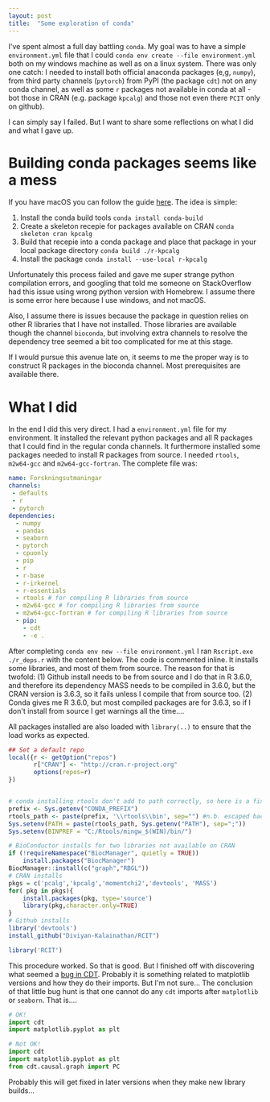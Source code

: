 ```yaml
---
layout: post
title:  "Some exploration of conda"
---
```



I've spent almost a full day battling `conda`. My goal was to have a simple `environment.yml` file that I could `conda env create --file environment.yml` both on my windows machine as well as on a linux system. There was only one catch: I needed to install both official anaconda packages (e,g, `numpy`), from third party channels (`pytorch`) from PyPI (the package `cdt`) not on any conda channel, as well as some `r` packages not available in conda at all - bot those in CRAN (e.g. package `kpcalg`) and those not even there `PCIT` only on github).

I can simply say I failed. But I want to share some reflections on what I did and what I gave up.

# Building conda packages seems like a mess
If you have macOS you can follow the guide [here](https://docs.conda.io/projects/conda-build/en/latest/user-guide/tutorials/build-r-pkgs.html). The idea is simple:

1. Install the conda build tools `conda install conda-build`
1. Create a skeleton recepie for packages available on CRAN `conda skeleton cran kpcalg`
1. Build that recepie into a conda package and place that package in your local package directory `conda build ./r-kpcalg`
1. Install the package `conda install --use-local r-kpcalg`

Unfortunately this process failed and gave me super strange python compilation errors, and googling that told me someone on StackOverflow had this issue using wrong python version with Homebrew. I assume there is some error here because I use windows, and not macOS.

Also, I assume there is issues because the package in question relies on other R libraries that I have not installed. Those libraries are available though the channel `bioconda`, but involving extra channels to resolve the dependency tree seemed a bit too complicated for me at this stage.

If I would pursue this avenue late on, it seems to me the proper way is to construct R packages in the bioconda channel. Most prerequisites are available there.

# What I did
In the end I did this very direct. I had a `environment.yml` file for my environment. It installed the relevant python packages and all R packages that I could find in the regular conda channels. It furthermore installed some packages needed to install R packages from source. I needed `rtools`, `m2w64-gcc` and `m2w64-gcc-fortran`. The complete file was:

~~~yaml
name: Forskningsutmaningar
channels:
 - defaults
 - r
 - pytorch
dependencies:
  - numpy
  - pandas
  - seaborn
  - pytorch
  - cpuonly
  - pip
  - r
  - r-base
  - r-irkernel
  - r-essentials
  - rtools # for compiling R libraries from source
  - m2w64-gcc # for compiling R libraries from source
  - m2w64-gcc-fortran # for compiling R libraries from source
  - pip:
    - cdt
    - -e .
~~~

After completing `conda env new --file environment.yml` I ran `Rscript.exe ./r_deps.r` with the content below.
The code is commented inline. It installs some libraries, and most of them from source.
The reason for that is twofold: 
(1) Github install needs to be from source and I do that in R 3.6.0, and therefore its dependency MASS needs to be compiled in 3.6.0, but the CRAN version is 3.6.3, so it fails unless I compile that from source too.
(2) Conda gives me R 3.6.0, but most compiled packages are for 3.6.3, so if I don't install from source I get warnings all the time.... 

All packages installed are also loaded with `library(..)` to ensure that the load works as expected.

~~~r
## Set a default repo
local({r <- getOption("repos")
       r["CRAN"] <- "http://cran.r-project.org" 
       options(repos=r)
})


# conda installing rtools don't add to path correctly, so here is a fix for that.
prefix <- Sys.getenv("CONDA_PREFIX")
rtools_path <- paste(prefix, '\\rtools\\bin', sep="") #n.b. escaped backslashes in windows...
Sys.setenv(PATH = paste(rtools_path, Sys.getenv("PATH"), sep=";"))
Sys.setenv(BINPREF = "C:/Rtools/mingw_$(WIN)/bin/")

# BioConductor installs for two libraries not available on CRAN
if (!requireNamespace("BiocManager", quietly = TRUE))
    install.packages("BiocManager")
BiocManager::install(c("graph","RBGL"))
# CRAN installs
pkgs = c('pcalg','kpcalg','momentchi2','devtools', 'MASS')
for( pkg in pkgs){ 
    install.packages(pkg, type='source')
    library(pkg,character.only=TRUE)
}
# Github installs
library('devtools')
install_github("Diviyan-Kalainathan/RCIT")

library('RCIT')
~~~

This procedure worked. So that is good. But I finished off with discovering what seemed a [bug in CDT](https://github.com/FenTechSolutions/CausalDiscoveryToolbox/issues/93).
Probably it is something related to matplotlib versions and how they do their imports. But I'm not sure... The conclusion of that little bug hunt is that one cannot do any `cdt` imports after `matplotlib` or `seaborn`. That is....

~~~python
# OK!
import cdt
import matplotlib.pyplot as plt
~~~

~~~python
# Not OK!
import cdt
import matplotlib.pyplot as plt
from cdt.causal.graph import PC
~~~

Probably this will get fixed in later versions when they make new library builds...